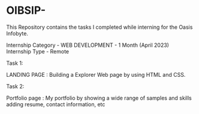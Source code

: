 # OIBSIP-
This Repository contains the tasks I completed while interning for the Oasis Infobyte.

Internship Category - WEB DEVELOPMENT - 1 Month (April 2023) Internship Type - Remote

Task 1:

LANDING PAGE : Building a Explorer Web page by using HTML and CSS.

Task 2:

Portfolio page : My portfolio by showing a wide range of samples and skills adding resume, contact information, etc
